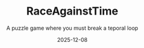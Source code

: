 ---
title: "RaceAgainstTime"
project-type: personal
subtitle: "A puzzle game where you must break a teporal loop"
modal-id: 4
date: 2025-12-08
img: RaceAgainstTime.png
modal-bg-color: "#001886"        # Colore di sfondo del popup 
modal-text-color: "#ffffff"      # Colore del testo 
alt: "Screenshot del platform 2D"
video-embed: "" # Opzionale/Da fare

description: > # L'uso di > permette di scrivere su più righe
  COMING SOON
  
  You wake up alone on a spaceship. It's quiet, too quiet.
  Something feels wrong… and then, suddenly, everything resets.

  You're trapped in a temporal loop: every 8 minutes, time rewinds. The ship returns to its original state. Everyone and everything forgets,
  except you.

  Your only way out? A mysterious code.
  But here's the twist: the code is scattered across different rooms, hidden in fragments, buried in timelines you’ll have to revisit. Again and again.

  Explore, observe, and adapt.
  Each loop gives you one more piece of the puzzle, one more chance to uncover what happened, and why you're caught in this bizarre cycle.

  This is sci-fi with a twist of time travel, mystery, and just enough chaos to keep things interesting. 

role:
  - Game & Level Designer
tags:
  - Unity engine

project-date: "2025 - Coming soon"
---